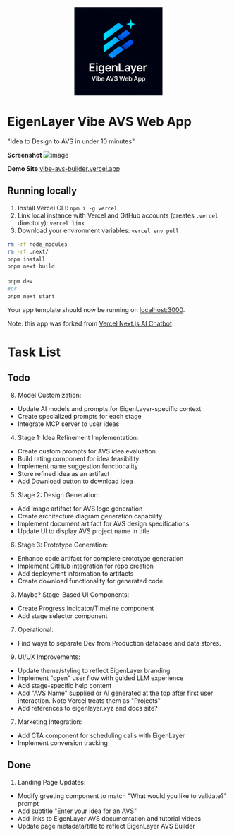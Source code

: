 

<div align="center">
<img src="public/images/app-logo.png" width="200" />
</div>

# EigenLayer Vibe AVS Web App
"Idea to Design to AVS in under 10 minutes"

**Screenshot**
<img width="500" alt="image" src="https://github.com/user-attachments/assets/f9abe5d6-1aa5-420e-801c-974b3f6dbe2c" />


**Demo Site**
[vibe-avs-builder.vercel.app](https://vibe-avs-builder.vercel.app/)


## Running locally

1. Install Vercel CLI: `npm i -g vercel`
2. Link local instance with Vercel and GitHub accounts (creates `.vercel` directory): `vercel link`
3. Download your environment variables: `vercel env pull`

```bash
rm -rf node_modules
rm -rf .next/
pnpm install
pnpm next build

pnpm dev 
#or
pnpm next start
```

Your app template should now be running on [localhost:3000](http://localhost:3000).


Note: this app was forked from [Vercel Next.js AI Chatbot](https://vercel.com/templates/next.js/nextjs-ai-chatbot)


# Task List

## Todo


8. Model Customization:
  - Update AI models and prompts for EigenLayer-specific context
  - Create specialized prompts for each stage
  - Integrate MCP server to user ideas

  
4. Stage 1: Idea Refinement Implementation:
  - Create custom prompts for AVS idea evaluation
  - Build rating component for idea feasibility
  - Implement name suggestion functionality
  - Store refined idea as an artifact
  - Add Download button to download idea

5. Stage 2: Design Generation:
  - Add image artifact for AVS logo generation
  - Create architecture diagram generation capability
  - Implement document artifact for AVS design specifications
  - Update UI to display AVS project name in title

6. Stage 3: Prototype Generation:
  - Enhance code artifact for complete prototype generation
  - Implement GitHub integration for repo creation
  - Add deployment information to artifacts
  - Create download functionality for generated code

3. Maybe? Stage-Based UI Components:
  - Create Progress Indicator/Timeline component
  - Add stage selector component

7. Operational:
 - Find ways to separate Dev from Production database and data stores.


9. UI/UX Improvements:
  - Update theme/styling to reflect EigenLayer branding
  - Implement "open" user flow with guided LLM experience
  - Add stage-specific help content
  - Add "AVS Name" supplied or AI generated at the top after first user interaction. Note Vercel treats them as "Projects"
  - Add references to eigenlayer.xyz and docs site?


7. Marketing Integration:
  - Add CTA component for scheduling calls with EigenLayer
  - Implement conversion tracking




## Done

1. Landing Page Updates:
  - Modify greeting component to match "What would you like to validate?" prompt
  - Add subtitle "Enter your idea for an AVS"
  - Add links to EigenLayer AVS documentation and tutorial videos
  - Update page metadata/title to reflect EigenLayer AVS Builder

